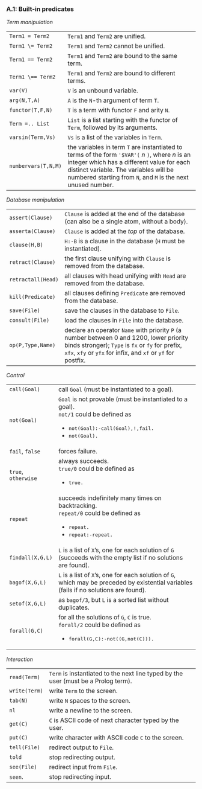 ### A.1: Built-in predicates ###

*Term manipulation*

|    |    |
|:---|:---|
| `Term1 = Term2` | `Term1` and `Term2` are unified. |
| `Term1 \= Term2` | `Term1` and `Term2` cannot be unified. |
| `Term1 == Term2` | `Term1` and `Term2` are bound to the same term. |
| `Term1 \== Term2` | `Term1` and `Term2` are bound to different terms. |
| `var(V)` | `V` is an unbound variable. |
| `arg(N,T,A)` | `A` is the `N`-th argument of term `T`. |
| `functor(T,F,N)` | `T` is a term with functor `F` and arity `N`. |
| `Term =.. List` | `List` is a list starting with the functor of `Term`, followed by its arguments. |
| `varsin(Term,Vs)` | `Vs` is a list of the variables in `Term`. |
| `numbervars(T,N,M)` | the variables in term `T` are instantiated to terms of the form `'$VAR'(` *n* `)`, where *n* is an integer which has a different value for each distinct variable. The variables will be numbered starting from `N`, and `M` is the next unused number.|

*Database manipulation*

|    |    |
|:---|:---|
| `assert(Clause)` | `Clause` is added at the end of the database (can also be a single atom, without a body). |
| `asserta(Clause)` | `Clause` is added at the *top* of the database. |
| `clause(H,B)` | `H:-B` is a clause in the database (`H` must be instantiated). |
| `retract(Clause)` | the first clause unifying with `Clause` is removed from the database. |
| `retractall(Head)` | all clauses with head unifying with `Head` are removed from the database. |
| `kill(Predicate)` | all clauses defining `Predicate` are removed from the database. |
| `save(File)` | save the clauses in the database to `File`. |
| `consult(File)` | load the clauses in `File` into the database. |
| `op(P,Type,Name)` | declare an operator `Name` with priority `P` (a number between 0 and 1200, lower priority binds stronger); `Type` is `fx` or `fy` for prefix, `xfx`, `xfy` or `yfx` for infix, and `xf` or `yf` for postfix. |

*Control*

|    |    |
|:---|:---|
| `call(Goal)` | call `Goal` (must be instantiated to a goal). |
| `not(Goal)` | `Goal` is not provable (must be instantiated to a goal).<br>`not/1` could be defined as <ul><li><tt>not(Goal):-call(Goal),!,fail.</tt></li><li><tt>not(Goal).</tt></li></ul> |
| `fail`, `false` | forces failure. |
| `true`, `otherwise` | always succeeds.<br>`true/0` could be defined as <ul><li><tt>true.</tt></li></ul> |
| `repeat` | succeeds indefinitely many times on backtracking.<br>`repeat/0` could be defined as <ul><li><tt>repeat.</tt></li><li><tt>repeat:-repeat.</tt></li></ul> |
| `findall(X,G,L)` | `L` is a list of `X`&rsquo;s, one for each solution of `G` (succeeds with the empty list if no solutions are found). |
| `bagof(X,G,L)` | `L` is a list of `X`&rsquo;s, one for each solution of `G`, which may be preceded by existential variables (fails if no solutions are found). |
| `setof(X,G,L)` | as `bagof/3`, but `L` is a sorted list without duplicates. |
| `forall(G,C)` | for all the solutions of `G`, `C` is true.<br>`forall/2` could be defined as <ul><li><tt>forall(G,C):-not((G,not(C))).</tt></li></ul> |

*Interaction*

|    |    |
|:---|:---|
| `read(Term)` | `Term` is instantiated to the next line typed by the user (must be a Prolog term). |
| `write(Term)` | write `Term` to the screen. |
| `tab(N)` | write `N` spaces to the screen. |
| `nl` | write a newline to the screen. |
| `get(C)` | `C` is ASCII code of next character typed by the user. |
| `put(C)` | write character with ASCII code `C` to the screen. |
| `tell(File)` | redirect output to `File`. |
| `told` | stop redirecting output. |
| `see(File)` | redirect input from `File`. |
| `seen`. | stop redirecting input. |
